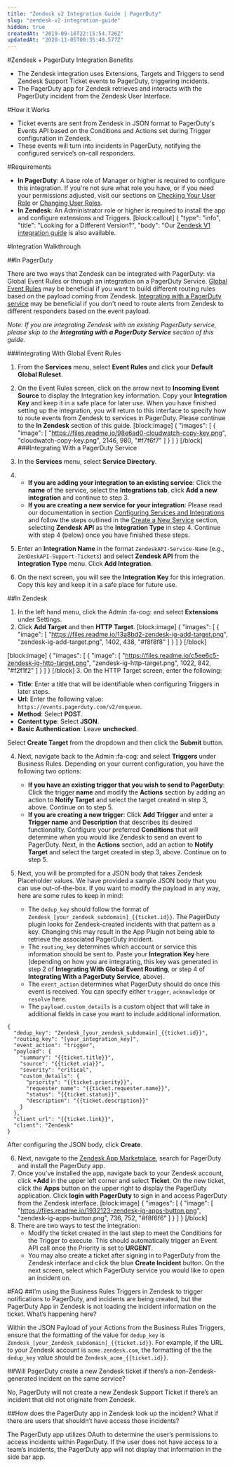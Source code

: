 ```yaml
---
title: "Zendesk v2 Integration Guide | PagerDuty"
slug: "zendesk-v2-integration-guide"
hidden: true
createdAt: "2019-09-16T22:15:54.726Z"
updatedAt: "2020-11-05T00:35:40.577Z"
---
```

#Zendesk + PagerDuty Integration Benefits

* The Zendesk integration uses Extensions, Targets and Triggers to send Zendesk Support Ticket events to PagerDuty, triggering incidents.
* The PagerDuty app for Zendesk retrieves and interacts with the PagerDuty incident from the Zendesk User Interface.

#How it Works

* Ticket events are sent from Zendesk in JSON format to PagerDuty's Events API based on the Conditions and Actions set during Trigger configuration in Zendesk. 
* These events will turn into incidents in PagerDuty, notifying the configured service’s on-call responders. 

#Requirements

* **In PagerDuty**: A base role of Manager or higher is required to configure this integration. If you're not sure what role you have, or if you need your permissions adjusted, visit our sections on [Checking Your User Role](https://support.pagerduty.com/v1/docs/user-roles#section-checking-your-user-role) or [Changing User Roles](https://support.pagerduty.com/docs/user-roles#section-changing-user-roles).
* **In Zendesk**: An Administrator role or higher is required to install the app and configure extensions and Triggers.
[block:callout]
{
  "type": "info",
  "title": "Looking for a Different Version?",
  "body": "Our [Zendesk V1 integration guide](https://www.pagerduty.com/docs/guides/zendesk-v1-integration-guide/) is also available.
</Callout>


#Integration Walkthrough

##In PagerDuty

There are two ways that Zendesk can be integrated with PagerDuty: via Global Event Rules or through an integration on a PagerDuty Service. [Global Event Rules](https://support.pagerduty.com/docs/global-event-rules) may be beneficial if you want to build different routing rules based on the payload coming from Zendesk. [Integrating with a PagerDuty service](https://support.pagerduty.com/docs/services-and-integrations#section-configuring-services-and-integrations) may be beneficial if you don't need to route alerts from Zendesk to different responders based on the event payload.

*Note: If you are integrating Zendesk with an existing PagerDuty service, please skip to the **Integrating with a PagerDuty Service** section of this guide.*

###Integrating With Global Event Rules

1. From the **Services** menu, select **Event Rules** and click your **Default Global Ruleset**.
2. On the Event Rules screen, click on the arrow next to **Incoming Event Source** to display the Integration key information. Copy your **Integration Key** and keep it in a safe place for later use. When you have finished setting up the integration, you will return to this interface to specify how to route events from Zendesk to services in PagerDuty. Please continue to the **In Zendesk** section of this guide.
[block:image]
{
  "images": [
    {
      "image": [
        "https://files.readme.io/98e6ad0-cloudwatch-copy-key.png",
        "cloudwatch-copy-key.png",
        2146,
        980,
        "#f7f6f7"
      ]
    }
  ]
}
[/block]
###Integrating With a PagerDuty Service

1. In the **Services** menu, select **Service Directory**.
2. 
   * **If you are adding your integration to an existing service**: Click the **name** of the service, select the **Integrations tab**, click **Add a new integration** and continue to step 3.
   * **If you are creating a new service for your integration**: Please read our documentation in section [Configuring Services and Integrations](https://support.pagerduty.com/docs/services-and-integrations#section-configuring-services-and-integrations) and follow the steps outlined in the [Create a New Service](https://support.pagerduty.com/docs/services-and-integrations#section-create-a-new-service) section, selecting **Zendesk API** as the **Integration Type** in step 4. Continue with step 4 (below) once you have finished these steps.
3. Enter an **Integration Name** in the format `ZendeskAPI-Service-Name` (e.g., `ZenDeskAPI-Support-Tickets`) and select **Zendesk API** from the **Integration Type** menu. Click **Add Integration**.
4. On the next screen, you will see the **Integration Key** for this integration. Copy this key and keep it in a safe place for future use. 

##In Zendesk

1. In the left hand menu, click the Admin :fa-cog: and select **Extensions** under Settings.
2. Click **Add Target** and then **HTTP Target**.
[block:image]
{
  "images": [
    {
      "image": [
        "https://files.readme.io/13a8bd2-zendesk-ig-add-target.png",
        "zendesk-ig-add-target.png",
        1402,
        438,
        "#f8f8f8"
      ]
    }
  ]
}
[/block]

[block:image]
{
  "images": [
    {
      "image": [
        "https://files.readme.io/c5ee6c5-zendesk-ig-http-target.png",
        "zendesk-ig-http-target.png",
        1022,
        842,
        "#f2f1f2"
      ]
    }
  ]
}
[/block]
3. On the HTTP Target screen, enter the following:
   * **Title**: Enter a title that will be identifiable when configuring Triggers in later steps. 
   * **Url**: Enter the following value: `https://events.pagerduty.com/v2/enqueue`. 
   * **Method**: Select **POST**.
   * **Content type**: Select **JSON**.
   * **Basic Authentication**: Leave **unchecked**.

Select **Create Target** from the dropdown and then click the **Submit** button. 


4. Next, navigate back to the Admin :fa-cog: and select **Triggers** under Business Rules. Depending on your current configuration, you have the following two options:
   * **If you have an existing trigger that you wish to send to PagerDuty**: Click the trigger **name** and modify the **Actions** section by adding an action to **Notify Target** and select the target created in step 3, above. Continue on to step 5.
   * **If you are creating a new trigger**: Click **Add Trigger** and enter a **Trigger name** and **Description** that describes its desired functionality. Configure your preferred **Conditions** that will determine when you would like Zendesk to send an event to PagerDuty. Next, in the **Actions** section, add an action to **Notify Target** and select the target created in step 3, above. Continue on to step 5.


5. Next, you will be prompted for a JSON body that takes Zendesk Placeholder values. We have provided a sample JSON body that you can use out-of-the-box. If you want to modify the payload in any way, here are some rules to keep in mind:
   * The `dedup_key` should follow the format of `Zendesk_[your_zendesk_subdomain]_{{ticket.id}}`. The PagerDuty plugin looks for Zendesk-created incidents with that pattern as a key. Changing this may result in the App Plugin not being able to retrieve the associated PagerDuty incident.
   * The `routing_key` determines which account or service this information should be sent to. Paste your **Integration Key** here (depending on how you are integrating, this key was generated in step 2 of **Integrating With Global Event Routing**, or step 4 of **Integrating With a PagerDuty Service**, above). 
   * The `event_action` determines what PagerDuty should do once this event is received. You can specify either `trigger`, `acknowledge` or `resolve` here.
   * The `payload.custom_details` is a custom object that will take in additional fields in case you want to include additional information.

```
{
  "dedup_key": "Zendesk_[your_zendesk_subdomain]_{{ticket.id}}",
  "routing_key": "[your_integration_key]",
  "event_action": "trigger",
  "payload": {
    "summary": "{{ticket.title}}",
    "source": "{{ticket.via}}",
    "severity": "critical",
    "custom_details": {
      "priority": "{{ticket.priority}}",
      "requester_name": "{{ticket.requester.name}}",
      "status": "{{ticket.status}}",
      "description": "{{ticket.description}}"
    }
  },
  "client_url": "{{ticket.link}}",
  "client": "Zendesk"
}
```

After configuring the JSON body, click **Create**.


6. Next, navigate to the [Zendesk App Marketplace](https://www.zendesk.com/apps/directory/), search for PagerDuty and install the PagerDuty app.
7. Once you’ve installed the app, navigate back to your Zendesk account, click **+Add** in the upper left corner and select **Ticket**. On the new ticket, click the **Apps** button on the upper right to display the PagerDuty application. Click **login with PagerDuty** to sign in and access PagerDuty from the Zendesk interface.
[block:image]
{
  "images": [
    {
      "image": [
        "https://files.readme.io/1932123-zendesk-ig-apps-button.png",
        "zendesk-ig-apps-button.png",
        736,
        752,
        "#f8f6f6"
      ]
    }
  ]
}
[/block]
8. There are two ways to test the integration:
   * Modify the ticket created in the last step to meet the Conditions for the Trigger to execute. This should automatically trigger an Event API call once the Priority is set to **URGENT**. 
   * You may also create a ticket after signing in to PagerDuty from the Zendesk interface and click the blue **Create Incident** button. On the next screen, select which PagerDuty service you would like to open an incident on. 

#FAQ
##I’m using the Business Rules Triggers in Zendesk to trigger notifications to PagerDuty, and incidents are being created, but the PagerDuty App in Zendesk is not loading the incident information on the ticket. What’s happening here?

Within the JSON Payload of your Actions from the Business Rules Triggers, ensure that the formatting of the value for `dedup_key` is `Zendesk_[your_Zendesk_subdomain]_{{ticket.id}}`. For example, if the URL to your Zendesk account is `acme.zendesk.com`, the formatting of the the `dedup_key` value should be `Zendesk_acme_{{ticket.id}}`.

##Will PagerDuty create a new Zendesk ticket if there’s a non-Zendesk-generated incident on the same service?

No, PagerDuty will not create a new Zendesk Support Ticket if there’s an incident that did not originate from Zendesk.

##How does the PagerDuty app in Zendesk look up the incident? What if there are users that shouldn’t have access those incidents?

The PagerDuty app utilizes OAuth to determine the user’s permissions to access incidents within PagerDuty. If the user does not have access to a team’s incidents, the PagerDuty app will not display that information in the side bar app.